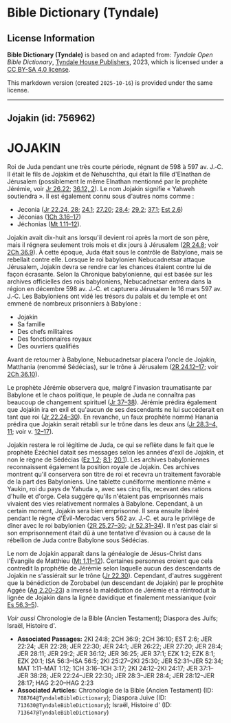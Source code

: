 # Bible Dictionary (Tyndale)

## License Information

**Bible Dictionary (Tyndale)** is based on and adapted from: _Tyndale Open Bible Dictionary_, [Tyndale House Publishers](https://tyndaleopenresources.com/), 2023, which is licensed under a [CC BY-SA 4.0 license](https://creativecommons.org/licenses/by-sa/4.0/legalcode.en).

This markdown version (created `2025-10-16`) is provided under the same license.



--------------------------------

## Jojakin (id: 756962)

JOJAKIN
=======

Roi de Juda pendant une très courte période, régnant de 598 à 597 av. J.‑C. Il était le fils de Jojakim et de Nehuschtha, qui était la fille d'Elnathan de Jérusalem (possiblement le même Elnathan mentionné par le prophète Jérémie, voir [Jr 26\.22](https://ref.ly/Jer26:22); [36\.12, 2](https://ref.ly/Jer36:12)). Le nom Jojakin signifie « Yahweh soutiendra ». Il est également connu sous d'autres noms comme :

* Jeconia ([Jr 22\.24, 28](https://ref.ly/Jer22:24); [24\.1](https://ref.ly/Jer24:1); [27\.20](https://ref.ly/Jer27:20); [28\.4](https://ref.ly/Jer28:4); [29\.2](https://ref.ly/Jer29:2); [37\.1](https://ref.ly/Jer37:1); [Est 2\.6](https://ref.ly/Esth2:6))
* Jéconias ([1Ch 3\.16–17](https://ref.ly/1Chr3:16-1Chr3:17))
* Jéchonias ([Mt 1\.11–12](https://ref.ly/Matt1:11-Matt1:12)).

Jojakin avait dix\-huit ans lorsqu'il devient roi après la mort de son père, mais il régnera seulement trois mois et dix jours à Jérusalem ([2R 24\.8](https://ref.ly/2Kgs24:8); voir [2Ch 36\.9](https://ref.ly/2Chr36:9)). À cette époque, Juda était sous le contrôle de Babylone, mais se rebellait contre elle. Lorsque le roi babylonien Nebucadnetsar attaque Jérusalem, Jojakin devra se rendre car les chances étaient contre lui de façon écrasante. Selon la Chronique babylonienne, qui est basée sur les archives officielles des rois babyloniens, Nebucadnetsar entrera dans la région en décembre 598 av. J.‑C. et capturera Jérusalem le 16 mars 597 av. J.‑C. Les Babyloniens ont vidé les trésors du palais et du temple et ont emmené de nombreux prisonniers à Babylone :

* Jojakin
* Sa famille
* Des chefs militaires
* Des fonctionnaires royaux
* Des ouvriers qualifiés

Avant de retourner à Babylone, Nebucadnetsar placera l'oncle de Jojakin, Matthania (renommé Sédécias), sur le trône à Jérusalem ([2R 24\.12–17](https://ref.ly/2Kgs24:12-2Kgs24:17); voir [2Ch 36\.10](https://ref.ly/2Chr36:10)).

Le prophète Jérémie observera que, malgré l'invasion traumatisante par Babylone et le chaos politique, le peuple de Juda ne connaîtra pas beaucoup de changement spirituel ([Jr 37–38](https://ref.ly/Jer37:1-Jer38:28)). Jérémie prédira également que Jojakin ira en exil et qu'aucun de ses descendants ne lui succéderait en tant que roi ([Jr 22\.24–30](https://ref.ly/Jer22:24-Jer22:30)). En revanche, un faux prophète nommé Hanania prédira que Jojakin serait rétabli sur le trône dans les deux ans ([Jr 28\.3–4, 11](https://ref.ly/Jer28:3-Jer28:4); voir v. [12–17](https://ref.ly/Jer28:12-Jer28:17)).

Jojakin restera le roi légitime de Juda, ce qui se reflète dans le fait que le prophète Ézéchiel datait ses messages selon les années d'exil de Jojakin, et non le règne de Sédécias ([Ez 1\.2](https://ref.ly/Ezek1:2); [8\.1](https://ref.ly/Ezek8:1); [20\.1](https://ref.ly/Ezek20:1)). Les archives babyloniennes reconnaissent également la position royale de Jojakin. Ces archives montrent qu'il conservera son titre de roi et recevra un traitement favorable de la part des Babyloniens. Une tablette cunéiforme mentionne même « Yaukin, roi du pays de Yahuda », avec ses cinq fils, recevant des rations d'huile et d'orge. Cela suggère qu'ils n'étaient pas emprisonnés mais vivaient des vies relativement normales à Babylone. Cependant, à un certain moment, Jojakin sera bien emprisonné. Il sera ensuite libéré pendant le règne d'Évil\-Merodac vers 562 av. J.‑C. et aura le privilège de dîner avec le roi babylonien ([2R 25\.27–30](https://ref.ly/2Kgs25:27-2Kgs25:30); [Jr 52\.31–34](https://ref.ly/Jer52:31-Jer52:34)). Il n'est pas clair si son emprisonnement était dû à une tentative d'évasion ou à cause de la rébellion de Juda contre Babylone sous Sédécias.

Le nom de Jojakin apparaît dans la généalogie de Jésus\-Christ dans l'Évangile de Matthieu ([Mt 1\.11–12](https://ref.ly/Matt1:11-Matt1:12)). Certaines personnes croient que cela contredit la prophétie de Jérémie selon laquelle aucun des descendants de Jojakin ne s'assiérait sur le trône ([Jr 22\.30](https://ref.ly/Jer22:30)). Cependant, d'autres suggèrent que la bénédiction de Zorobabel (un descendant de Jojakin) par le prophète Aggée ([Ag 2\.20–23](https://ref.ly/Hag2:20-Hag2:23)) a inversé la malédiction de Jérémie et a réintroduit la lignée de Jojakin dans la lignée davidique et finalement messianique (voir [Es 56\.3–5](https://ref.ly/Isa56:3-Isa56:5)).

*Voir aussi* Chronologie de la Bible (Ancien Testament); Diaspora des Juifs; Israël, Histoire d'.

* **Associated Passages:** 2KI 24:8; 2CH 36:9; 2CH 36:10; EST 2:6; JER 22:24; JER 22:28; JER 22:30; JER 24:1; JER 26:22; JER 27:20; JER 28:4; JER 28:11; JER 29:2; JER 36:12; JER 36:25; JER 37:1; EZK 1:2; EZK 8:1; EZK 20:1; ISA 56:3–ISA 56:5; 2KI 25:27–2KI 25:30; JER 52:31–JER 52:34; MAT 1:11–MAT 1:12; 1CH 3:16–1CH 3:17; 2KI 24:12–2KI 24:17; JER 37:1–JER 38:28; JER 22:24–JER 22:30; JER 28:3–JER 28:4; JER 28:12–JER 28:17; HAG 2:20–HAG 2:23
* **Associated Articles:** Chronologie de la Bible (Ancien Testament) (ID: `788764@TyndaleBibleDictionary`); Diaspora Juive (ID: `713630@TyndaleBibleDictionary`); Israël, Histoire d' (ID: `713647@TyndaleBibleDictionary`)

